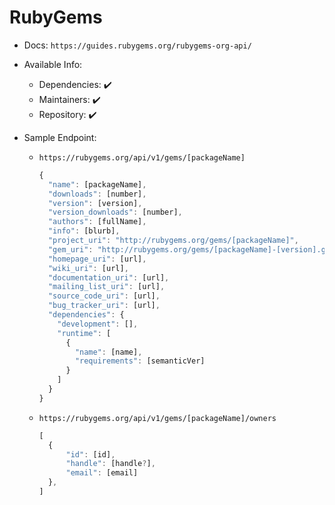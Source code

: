 # RubyGems

- Docs: `https://guides.rubygems.org/rubygems-org-api/`
- Available Info:

  - Dependencies: :heavy_check_mark:
  - Maintainers: :heavy_check_mark:
  - Repository: :heavy_check_mark:

- Sample Endpoint:

  - `https://rubygems.org/api/v1/gems/[packageName]`

    ```js
    {
      "name": [packageName],
      "downloads": [number],
      "version": [version],
      "version_downloads": [number],
      "authors": [fullName],
      "info": [blurb],
      "project_uri": "http://rubygems.org/gems/[packageName]",
      "gem_uri": "http://rubygems.org/gems/[packageName]-[version].gem",
      "homepage_uri": [url],
      "wiki_uri": [url],
      "documentation_uri": [url],
      "mailing_list_uri": [url],
      "source_code_uri": [url],
      "bug_tracker_uri": [url],
      "dependencies": {
        "development": [],
        "runtime": [
          {
            "name": [name],
            "requirements": [semanticVer]
          }
        ]
      }
    }

    ```

  - `https://rubygems.org/api/v1/gems/[packageName]/owners`

    ```js
    [
      {
          "id": [id],
          "handle": [handle?],
          "email": [email]
      },
    ]
    ```
